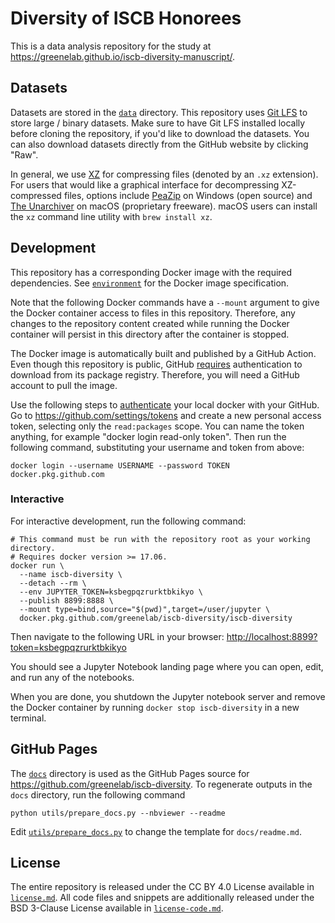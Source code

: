 # Diversity of ISCB Honorees

This is a data analysis repository for the study at <https://greenelab.github.io/iscb-diversity-manuscript/>.

## Datasets

Datasets are stored in the [`data`](data) directory.
This repository uses [Git LFS](https://git-lfs.github.com/) to store large / binary datasets.
Make sure to have Git LFS installed locally before cloning the repository,
if you'd like to download the datasets.
You can also download datasets directly from the GitHub website by clicking "Raw".

In general, we use [XZ](https://tukaani.org/xz/) for compressing files (denoted by an `.xz` extension).
For users that would like a graphical interface for decompressing XZ-compressed files,
options include [PeaZip](https://giorgiotani.github.io/PeaZip/) on Windows (open source) and [The Unarchiver](https://theunarchiver.com/) on macOS (proprietary freeware).
macOS users can install the `xz` command line utility with `brew install xz`.

## Development

This repository has a corresponding Docker image with the required dependencies.
See [`environment`](environment) for the Docker image specification.

Note that the following Docker commands have a `--mount` argument to give the Docker container access to files in this repository.
Therefore, any changes to the repository content created while running the Docker container will persist in this directory after the container is stopped.

The Docker image is automatically built and published by a GitHub Action.
Even though this repository is public, GitHub [requires](https://github.community/t5/GitHub-Actions/docker-pull-from-public-GitHub-Package-Registry-fail-with-quot/td-p/32782) authentication to download from its package registry.
Therefore, you will need a GitHub account to pull the image.

Use the following steps to [authenticate](https://help.github.com/en/packages/using-github-packages-with-your-projects-ecosystem/configuring-docker-for-use-with-github-packages#authenticating-to-github-packages) your local docker with your GitHub.
Go to <https://github.com/settings/tokens> and create a new personal access token, selecting only the `read:packages` scope.
You can name the token anything, for example "docker login read-only token".
Then run the following command, substituting your username and token from above:

```shell
docker login --username USERNAME --password TOKEN docker.pkg.github.com
```

### Interactive

For interactive development, run the following command:

```shell
# This command must be run with the repository root as your working directory.
# Requires docker version >= 17.06.
docker run \
  --name iscb-diversity \
  --detach --rm \
  --env JUPYTER_TOKEN=ksbegpqzrurktbkikyo \
  --publish 8899:8888 \
  --mount type=bind,source="$(pwd)",target=/user/jupyter \
  docker.pkg.github.com/greenelab/iscb-diversity/iscb-diversity
```

Then navigate to the following URL in your browser:
<http://localhost:8899?token=ksbegpqzrurktbkikyo>

You should see a Jupyter Notebook landing page where you can open, edit, and run any of the notebooks.

When you are done, you shutdown the Jupyter notebook server and remove the Docker container by running ```docker stop iscb-diversity``` in a new terminal.

## GitHub Pages

The [`docs`](docs) directory is used as the GitHub Pages source for <https://github.com/greenelab/iscb-diversity>.
To regenerate outputs in the `docs` directory, run the following command

```shell
python utils/prepare_docs.py --nbviewer --readme
```

Edit [`utils/prepare_docs.py`](utils/prepare_docs.py) to change the template for `docs/readme.md`.

## License

The entire repository is released under the CC BY 4.0 License available in [`license.md`](license.md).
All code files and snippets are additionally released under the BSD 3-Clause License available in [`license-code.md`](license-code.md).
